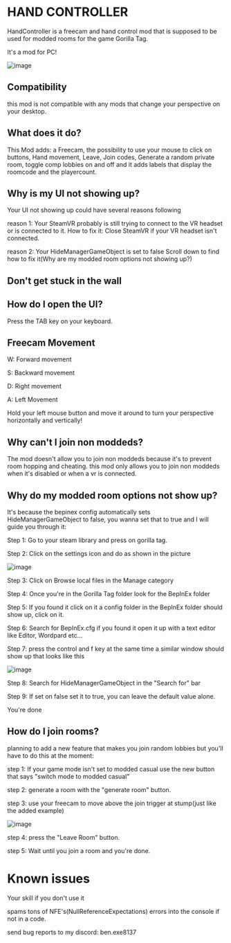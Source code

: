 # HAND CONTROLLER

HandController is a freecam and hand control mod that is supposed to be used for modded rooms for the game Gorilla Tag.

It's a mod for PC!

![image](https://github.com/user-attachments/assets/02ced825-99d5-4141-a38e-4a24736a8e6c)
## Compatibility

this mod is not compatible with any mods that change your perspective on your desktop.
## What does it do?
This Mod adds: a Freecam, the possibility to use your mouse to click on buttons, Hand movement, Leave, Join codes, Generate a random private room, toggle comp lobbies on and off and it adds labels that display the roomcode and the playercount.

## Why is my UI not showing up?
Your UI not showing up could have several reasons following

reason 1: Your SteamVR probably is still trying to connect to the VR headset or is connected to it. How to fix it: Close SteamVR if your VR headset isn't connected.

reason 2: Your HideManagerGameObject is set to false Scroll down to find how to fix it(Why are my modded room options not showing up?)

## Don't get stuck in the wall

## How do I open the UI?
Press the TAB key on your keyboard.

## Freecam Movement

W: Forward movement

S: Backward movement

D: Right movement

A: Left Movement


Hold your left mouse button and move it around to turn your perspective horizontally and vertically!

## Why can't I join non moddeds?

The mod doesn't allow you to join non moddeds because it's to prevent room hopping and cheating.
this mod only allows you to join non moddeds when it's disabled or when a vr is connected.

## Why do my modded room options not show up?

It's because the bepinex config automatically sets HideManagerGameObject to false, you wanna set that to true and I will guide you through it:

Step 1: Go to your steam library and press on gorilla tag.

Step 2: Click on the settings icon and do as shown in the picture

![image](https://github.com/user-attachments/assets/a68cc9b9-bb6f-41c9-9913-704c47b61142)

Step 3: Click on Browse local files in the Manage category

Step 4: Once you're in the Gorilla Tag folder look for the BepInEx folder

Step 5: If you found it click on it a config folder in the BepInEx folder should show up, click on it.

Step 6: Search for BepInEx.cfg if you found it open it up with a text editor like Editor, Wordpard etc...

Step 7: press the control and f key at the same time a similar window should show up that looks like this

![image](https://github.com/user-attachments/assets/3d955247-1e6d-47c8-98ee-eba2675295d0)

Step 8: Search for HideManagerGameObject in the "Search for" bar
 
Step 9: If set on false set it to true, you can leave the default value alone.

You're done

## How do I join rooms?
planning to add a new feature that makes you join random lobbies but you'll have to do this at the moment:

step 1: If your game mode isn't set to modded casual use the new button that says "switch mode to modded casual"

step 2: generate a room with the "generate room" button.

step 3: use your freecam to move above the join trigger at stump(just like the added example)

![image](https://github.com/user-attachments/assets/de7ddeb5-66e6-4fbf-b5af-0c4e28131ccb)



step 4: press the "Leave Room" button.

step 5: Wait until you join a room and you're done.

# Known issues
Your skill if you don't use it

spams tons of NFE's(NullReferenceExpectations) errors into the console if not in a code.

send bug reports to my discord: ben.exe8137
